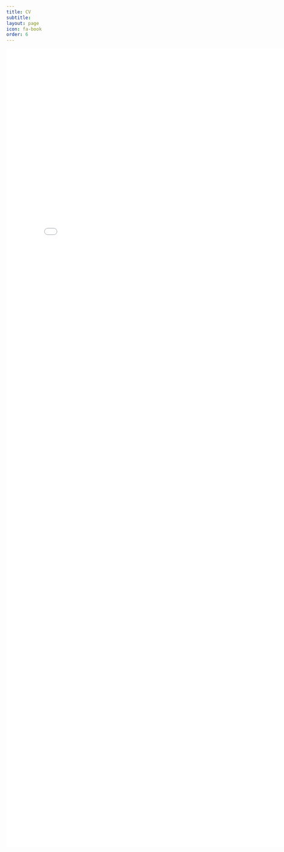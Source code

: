 ```yaml
---
title: CV
subtitle:
layout: page
icon: fa-book
order: 6
---
```


<embed src="/assets/Resume.pdf" width="800px" height="2100px"/>



